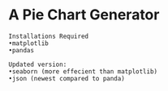 # A Pie Chart Generator  
`````````````````````````````````````````````````````````````````````
Installations Required  
•matplotlib  
•pandas

Updated version:  
•seaborn (more effecient than matplotlib)  
•json (newest compared to panda)
`````````````````````````````````````````````````````````````````````
